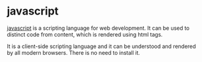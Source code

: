 javascript
==========
[javascript](https://en.wikipedia.org/wiki/JavaScript) is a scripting language for web development.  It can be used to distinct code from content, which is rendered using html tags.

It is a client-side scripting language and it can be understood and rendered by all modern browsers.  There is no need to install it.
